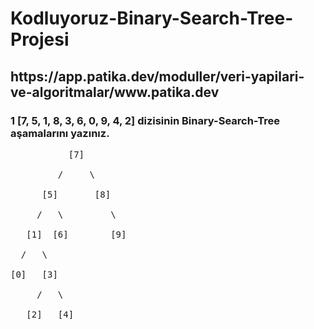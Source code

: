 # Kodluyoruz-Binary-Search-Tree-Projesi
<h2>https://app.patika.dev/moduller/veri-yapilari-ve-algoritmalar/www.patika.dev </h2>
<h3>1 [7, 5, 1, 8, 3, 6, 0, 9, 4, 2] dizisinin Binary-Search-Tree aşamalarını yazınız. </h3>
<pre>
           [7] <br>
         /     \ <br>
      [5]       [8] <br>
     /   \         \ <br>
   [1]  [6]        [9] <br>
  /   \ <br>
[0]   [3]<br>
     /   \ <br>
   [2]   [4] <br>
</pre>
